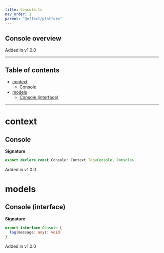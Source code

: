```yaml
---
title: Console.ts
nav_order: 1
parent: "@effect/platform"
---
```


## Console overview

Added in v1.0.0

---

<h2 class="text-delta">Table of contents</h2>

- [context](#context)
  - [Console](#console)
- [models](#models)
  - [Console (interface)](#console-interface)

---

# context

## Console

**Signature**

```ts
export declare const Console: Context.Tag<Console, Console>
```

Added in v1.0.0

# models

## Console (interface)

**Signature**

```ts
export interface Console {
  log(message: any): void
}
```

Added in v1.0.0
